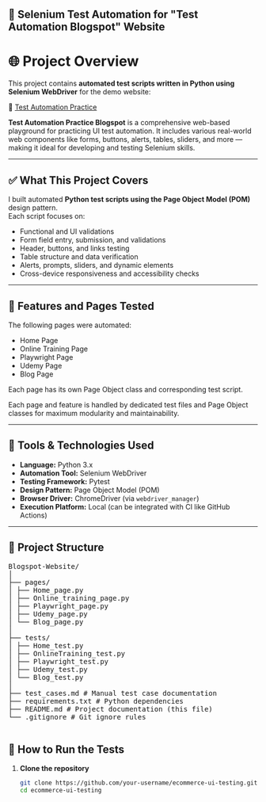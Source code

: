 ## 🔧 Selenium Test Automation for "Test Automation Blogspot" Website ##

# 🌐 Project Overview

This project contains **automated test scripts written in Python using Selenium WebDriver** for the demo website:

🔗 [Test Automation Practice](https://testautomationpractice.blogspot.com/)

**Test Automation Practice Blogspot** is a comprehensive web-based playground for practicing UI test automation. It includes various real-world web components like forms, buttons, alerts, tables, sliders, and more — making it ideal for developing and testing Selenium skills.

---

## ✅ What This Project Covers

I built automated **Python test scripts using the Page Object Model (POM)** design pattern.  
Each script focuses on:

- Functional and UI validations  
- Form field entry, submission, and validations  
- Header, buttons, and links testing  
- Table structure and data verification  
- Alerts, prompts, sliders, and dynamic elements  
- Cross-device responsiveness and accessibility checks  

---

## 📄 Features and Pages Tested

The following pages were automated:

-  Home Page  
-  Online Training Page  
-  Playwright Page  
-  Udemy Page  
-  Blog Page  

Each page has its own Page Object class and corresponding test script.

Each page and feature is handled by dedicated test files and Page Object classes for maximum modularity and maintainability.

---

## 🧰 Tools & Technologies Used

- **Language:** Python 3.x  
- **Automation Tool:** Selenium WebDriver  
- **Testing Framework:** Pytest  
- **Design Pattern:** Page Object Model (POM)  
- **Browser Driver:** ChromeDriver (via `webdriver_manager`)  
- **Execution Platform:** Local (can be integrated with CI like GitHub Actions)

---

## 📁 Project Structure

<pre>
Blogspot-Website/
│
├── pages/
│ ├── Home_page.py
│ ├── Online_training_page.py
│ ├── Playwright_page.py
│ ├── Udemy_page.py
│ └── Blog_page.py
│
├── tests/
│ ├── Home_test.py
│ ├── OnlineTraining_test.py
│ ├── Playwright_test.py
│ ├── Udemy_test.py
│ └── Blog_test.py
│
├── test_cases.md # Manual test case documentation
├── requirements.txt # Python dependencies
├── README.md # Project documentation (this file)
└── .gitignore # Git ignore rules

</pre>

## 🚀 How to Run the Tests

1. **Clone the repository**
   ```bash
   git clone https://github.com/your-username/ecommerce-ui-testing.git
   cd ecommerce-ui-testing
